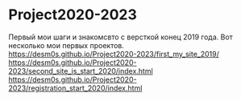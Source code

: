# Project2020-2023

Первый мои шаги и знакомсвто с версткой конец 2019 года.
Вот несколько мои первых проектов. <br>
https://desm0s.github.io/Project2020-2023/first_my_site_2019/ <br>
https://desm0s.github.io/Project2020-2023/second_site_is_start_2020/index.html <br>
https://desm0s.github.io/Project2020-2023/registration_start_2020/index.html <br>
